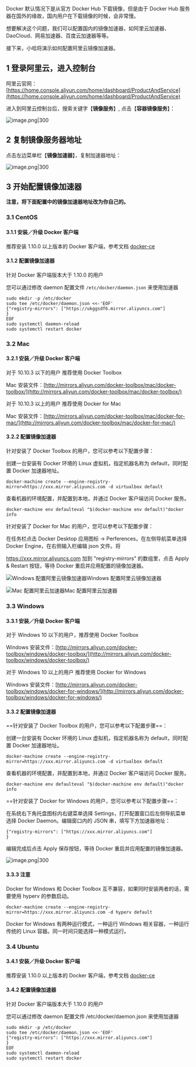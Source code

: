 Docker 默认情况下是从官方 Docker Hub 下载镜像，但是由于 Docker Hub 服务器在国外的缘故，国内用户在下载镜像的时候，会非常慢。

想要解决这个问题，我们可以配置国内的镜像加速器，如阿里云加速器、DaoCloud、网易加速器、百度云加速器等等。

接下来，小哈将演示如何配置阿里云镜像加速器。

## 1 登录阿里云，进入控制台

阿里云官网：[https://home.console.aliyun.com/home/dashboard/ProductAndService](https://home.console.aliyun.com/home/dashboard/ProductAndService)

进入到阿里云控制台后，搜索关键字【**镜像服务**】, 点击【**容器镜像服务**】：

![image.png|300](https://my-obsidian-image.oss-cn-guangzhou.aliyuncs.com/2024/05/a46d6c929ed99f7be75ecbfc181b6b9c.png)

## 2 复制镜像服务器地址

点击左边菜单栏【**镜像加速器**】，复制加速器地址：

![image.png|300](https://my-obsidian-image.oss-cn-guangzhou.aliyuncs.com/2024/05/8e0e5dbfa6d9bbdcd5a43f7dbb117c89.png)

## 3 开始配置镜像加速器

**注意，将下面配置中的镜像加速器地址改为你自己的。**
### 3.1 CentOS

#### 3.1.1 安装／升级 Docker 客户端

推荐安装 1.10.0 以上版本的 Docker 客户端，参考文档 [docker-ce](https://yq.aliyun.com/articles/110806)

#### 3.1.2 配置镜像加速器

针对 Docker 客户端版本大于 1.10.0 的用户

您可以通过修改 daemon 配置文件 `/etc/docker/daemon.json` 来使用加速器

```shell
sudo mkdir -p /etc/docker
sudo tee /etc/docker/daemon.json <<-'EOF'
{"registry-mirrors": ["https://ukggsdf6.mirror.aliyuncs.com"]
}
EOF
sudo systemctl daemon-reload
sudo systemctl restart docker
```

### 3.2 Mac

#### 3.2.1 安装／升级 Docker 客户端

对于 10.10.3 以下的用户 推荐使用 Docker Toolbox

Mac 安装文件：[http://mirrors.aliyun.com/docker-toolbox/mac/docker-toolbox/](http://mirrors.aliyun.com/docker-toolbox/mac/docker-toolbox/)

对于 10.10.3 以上的用户 推荐使用 Docker for Mac

Mac 安装文件：[http://mirrors.aliyun.com/docker-toolbox/mac/docker-for-mac/](http://mirrors.aliyun.com/docker-toolbox/mac/docker-for-mac/)

#### 3.2.2 配置镜像加速器

针对安装了 Docker Toolbox 的用户，您可以参考以下配置步骤：

创建一台安装有 Docker 环境的 Linux 虚拟机，指定机器名称为 default，同时配置 Docker 加速器地址。

```
docker-machine create --engine-registry-mirror=https://xxx.mirror.aliyuncs.com -d virtualbox default
```

查看机器的环境配置，并配置到本地，并通过 Docker 客户端访问 Docker 服务。

```
docker-machine env defaulteval "$(docker-machine env default)"docker info
```

针对安装了 Docker for Mac 的用户，您可以参考以下配置步骤：

在任务栏点击 Docker Desktop 应用图标 -> Perferences，在左侧导航菜单选择 Docker Engine，在右侧输入栏编辑 json 文件。将

https://xxx.mirror.aliyuncs.com 加到 "registry-mirrors" 的数组里，点击 Apply & Restart 按钮，等待 Docker 重启并应用配置的镜像加速器。

![Windows 配置阿里云镜像加速器](https://img.quanxiaoha.com/quanxiaoha/170729531681236 "Windows 配置阿里云镜像加速器")Windows 配置阿里云镜像加速器

![Mac 配置阿里云加速器](https://img.quanxiaoha.com/quanxiaoha/165629707515382 "Mac 配置阿里云加速器")Mac 配置阿里云加速器

### 3.3 Windows

#### 3.3.1 安装／升级 Docker 客户端

对于 Windows 10 以下的用户，推荐使用 Docker Toolbox

Windows 安装文件：[http://mirrors.aliyun.com/docker-toolbox/windows/docker-toolbox/](http://mirrors.aliyun.com/docker-toolbox/windows/docker-toolbox/)

对于 Windows 10 以上的用户 推荐使用 Docker for Windows

Windows 安装文件：[http://mirrors.aliyun.com/docker-toolbox/windows/docker-for-windows/](http://mirrors.aliyun.com/docker-toolbox/windows/docker-for-windows/)

#### 3.3.2 配置镜像加速器

==针对安装了 Docker Toolbox 的用户，您可以参考以下配置步骤==：

创建一台安装有 Docker 环境的 Linux 虚拟机，指定机器名称为 default，同时配置 Docker 加速器地址。

```
docker-machine create --engine-registry-mirror=https://xxx.mirror.aliyuncs.com -d virtualbox default
```

查看机器的环境配置，并配置到本地，并通过 Docker 客户端访问 Docker 服务。

```
docker-machine env defaulteval "$(docker-machine env default)"docker info
```

==针对安装了 Docker for Windows 的用户，您可以参考以下配置步骤==：

在系统右下角托盘图标内右键菜单选择 Settings，打开配置窗口后左侧导航菜单选择 Docker Daemon。编辑窗口内的 JSON 串，填写下方加速器地址：

```
{"registry-mirrors": ["https://xxx.mirror.aliyuncs.com"]
}
```

编辑完成后点击 Apply 保存按钮，等待 Docker 重启并应用配置的镜像加速器。

![image.png|300](https://my-obsidian-image.oss-cn-guangzhou.aliyuncs.com/2024/05/208f2850deb9f2c9812b3fef3bf58476.png)


#### 3.3.3 注意

Docker for Windows 和 Docker Toolbox 互不兼容，如果同时安装两者的话，需要使用 hyperv 的参数启动。

```
docker-machine create --engine-registry-mirror=https://xxx.mirror.aliyuncs.com -d hyperv default
```

Docker for Windows 有两种运行模式，一种运行 Windows 相关容器，一种运行传统的 Linux 容器。同一时间只能选择一种模式运行。

### 3.4 Ubuntu

#### 3.4.1 安装／升级 Docker 客户端

推荐安装 1.10.0 以上版本的 Docker 客户端，参考文档 [docker-ce](https://yq.aliyun.com/articles/110806)

#### 3.4.2 配置镜像加速器

针对 Docker 客户端版本大于 1.10.0 的用户

您可以通过修改 daemon 配置文件 /etc/docker/daemon.json 来使用加速器

```
sudo mkdir -p /etc/docker
sudo tee /etc/docker/daemon.json <<-'EOF'
{"registry-mirrors": ["https://xxx.mirror.aliyuncs.com"]
}
EOF
sudo systemctl daemon-reload
sudo systemctl restart docker
```